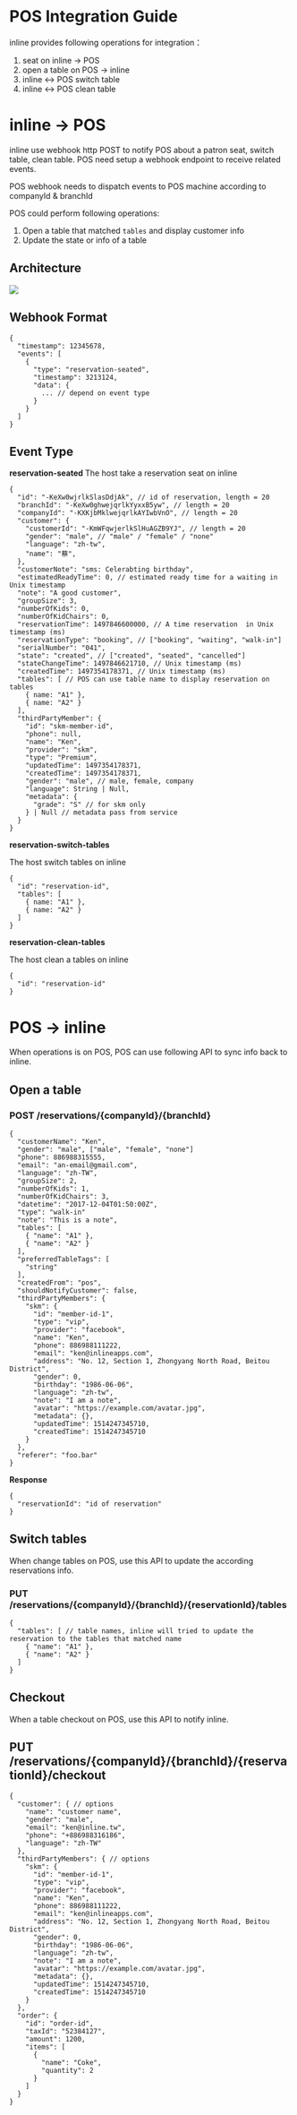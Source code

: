 # POS Integration Guide
inline provides following operations for integration：

1. seat on inline → POS
1. open a table on POS → inline
1. inline ↔ POS switch table
1. inline ↔ POS clean table

# inline -> POS

inline use webhook http POST to notify POS about a patron seat, switch table, clean table. POS need setup a webhook endpoint to receive related events.

POS webhook needs to dispatch events to POS machine according to companyId & branchId

POS could perform following operations:

1. Open a table that matched `tables` and display customer info
1. Update the state or info of a table

## Architecture
![](https://d2mxuefqeaa7sj.cloudfront.net/s_739C3A445CE0DA65F2D9AF143A27AF7AABDD022DC5721FD2F5AF5C7EA74EE832_1521099875361_file.jpeg)

## Webhook Format
    {
      "timestamp": 12345678,
      "events": [
        {
          "type": "reservation-seated",
          "timestamp": 3213124,
          "data": {
            ... // depend on event type
          }
        }
      ]
    }
## Event Type

**reservation-seated**
The host take a reservation seat on inline

    {
      "id": "-KeXw0wjrlkSlasDdjAk", // id of reservation, length = 20
      "branchId": "-KeXw0ghwejqrlkYyxxB5yw", // length = 20
      "companyId": "-KXKjbMklwejqrlkAYIwbVnO", // length = 20
      "customer": {
        "customerId": "-KmWFqwjerlkSlHuAGZB9YJ", // length = 20
        "gender": "male", // "male" / "female" / "none"
        "language": "zh-tw",
        "name": "蔡",
      },
      "customerNote": "sms: Celerabting birthday",
      "estimatedReadyTime": 0, // estimated ready time for a waiting in Unix timestamp
      "note": "A good customer",
      "groupSize": 3,
      "numberOfKids": 0,
      "numberOfKidChairs": 0,
      "reservationTime": 1497846600000, // A time reservation  in Unix timestamp (ms)
      "reservationType": "booking", // ["booking", "waiting", "walk-in"]
      "serialNumber": "041",
      "state": "created", // ["created", "seated", "cancelled"]
      "stateChangeTime": 1497846621710, // Unix timestamp (ms)
      "createdTime": 1497354178371, // Unix timestamp (ms)
      "tables": [ // POS can use table name to display reservation on tables
        { name: "A1" },
        { name: "A2" }
      ],
      "thirdPartyMember": {
        "id": "skm-member-id",
        "phone": null,
        "name": "Ken",
        "provider": "skm",
        "type": "Premium",
        "updatedTime": 1497354178371,
        "createdTime": 1497354178371,
        "gender": "male", // male, female, company
        "language": String | Null,
        "metadata": {
          "grade": "S" // for skm only
        } | Null // metadata pass from service
      }
    }

**reservation-switch-tables**

The host switch tables on inline

    {
      "id": "reservation-id",
      "tables": [
        { name: "A1" },
        { name: "A2" }
      ]
    }

**reservation-clean-tables**

The host clean a tables on inline

    {
      "id": "reservation-id"
    }

# POS -> inline

When operations is on POS, POS can use following API to sync info back to inline.

## Open a table

### POST /reservations/{companyId}/{branchId}
    {
      "customerName": "Ken",
      "gender": "male", ["male", "female", "none"]
      "phone": 886988315555,
      "email": "an-email@gmail.com",
      "language": "zh-TW",
      "groupSize": 2,
      "numberOfKids": 1,
      "numberOfKidChairs": 3,
      "datetime": "2017-12-04T01:50:00Z",
      "type": "walk-in"
      "note": "This is a note",
      "tables": [
        { "name": "A1" },
        { "name": "A2" }
      ],
      "preferredTableTags": [
        "string"
      ],
      "createdFrom": "pos",
      "shouldNotifyCustomer": false,
      "thirdPartyMembers": {
        "skm": {
          "id": "member-id-1",
          "type": "vip",
          "provider": "facebook",
          "name": "Ken",
          "phone": 886988111222,
          "email": "ken@inlineapps.com",
          "address": "No. 12, Section 1, Zhongyang North Road, Beitou District",
          "gender": 0,
          "birthday": "1986-06-06",
          "language": "zh-tw",
          "note": "I am a note",
          "avatar": "https://example.com/avatar.jpg",
          "metadata": {},
          "updatedTime": 1514247345710,
          "createdTime": 1514247345710
        }
      },
      "referer": "foo.bar"
    }

**Response**

    {
      "reservationId": "id of reservation"
    }


## Switch tables

When change tables on POS, use this API to update the according reservations info.

### PUT /reservations/{companyId}/{branchId}/{reservationId}/tables

    {
      "tables": [ // table names, inline will tried to update the reservation to the tables that matched name
        { "name": "A1" },
        { "name": "A2" }
      ]
    }

## Checkout

When a table checkout on POS, use this API to notify inline.

## PUT /reservations/{companyId}/{branchId}/{reservationId}/checkout
    {
      "customer": { // options
        "name": "customer name",
        "gender": "male",
        "email": "ken@inline.tw",
        "phone": "+886988316186",
        "language": "zh-TW"
      },
      "thirdPartyMembers": { // options
        "skm": {
          "id": "member-id-1",
          "type": "vip",
          "provider": "facebook",
          "name": "Ken",
          "phone": 886988111222,
          "email": "ken@inlineapps.com",
          "address": "No. 12, Section 1, Zhongyang North Road, Beitou District",
          "gender": 0,
          "birthday": "1986-06-06",
          "language": "zh-tw",
          "note": "I am a note",
          "avatar": "https://example.com/avatar.jpg",
          "metadata": {},
          "updatedTime": 1514247345710,
          "createdTime": 1514247345710
        }
      },
      "order": {
        "id": "order-id",
        "taxId": "52384127",
        "amount": 1200,
        "items": [
          {
            "name": "Coke",
            "quantity": 2
          }
        ]
      }
    }
